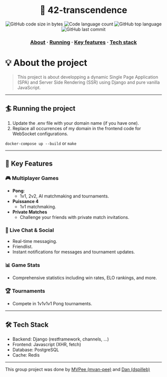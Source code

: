 <h1 align="center">
	📖 42-transcendence
</h1>

<p align="center">
	<img alt="GitHub code size in bytes" src="https://img.shields.io/github/languages/code-size/MVPee/42-transcendence?color=lightblue" />
	<img alt="Code language count" src="https://img.shields.io/github/languages/count/MVPee/42-transcendence?color=yellow" />
	<img alt="GitHub top language" src="https://img.shields.io/github/languages/top/MVPee/42-transcendence?color=blue" />
	<img alt="GitHub last commit" src="https://img.shields.io/github/last-commit/MVPee/42-transcendence?color=green" />
</p>

<h3 align="center">
	<a href="#-about-the-project">About</a>
	<span> · </span>
	<a href="#-running-the-project">Running</a>
	<span> · </span>
	<a href="#-key-features">Key features</a>
  	<span> · </span>
	<a href="#%EF%B8%8F-tech-stack">Tech stack</a>
</h3>

# 💡 About the project
> This project is about developping a dynamic Single Page Application (SPA) and Server Side Rendering (SSR) using Django and pure vanilla JavaScript.

---
## 🏄 Running the project

1. Update the .env file with your domain name (if you have one).  
2. Replace all occurrences of my domain in the frontend code for WebSocket configurations.

`docker-compose up --build` or `make`

---
## 📜 Key Features

### 🎮 Multiplayer Games

- <b>Pong</b>:
    - 1v1, 2v2, AI matchmaking and tournaments.
- <b>Puissance 4</b>
    - 1v1 matchmaking.
- <b>Private Matches</b>
    - Challenge your friends with private match invitations.

### 💬 Live Chat & Social

- Real-time messaging.
- Friendlist.
- Instant notifications for messages and tournament updates.

### 📊 Game Stats

- Comprehensive statistics including win rates, ELO rankings, and more.

### 🏆 Tournaments

-  Compete in 1v1v1v1 Pong tournaments.

---
## 🛠️ Tech Stack

- Backend: Django (restframework, channels, ...)
- Frontend: Javascript (XHR, fetch)
- Database: PostgreSQL
- Cache: Redis

---
This group project was done by [MVPee (mvan-pee)](https://github.com/MVPee) and [Dan (dspilleb)](https://github.com/dspilleb)
